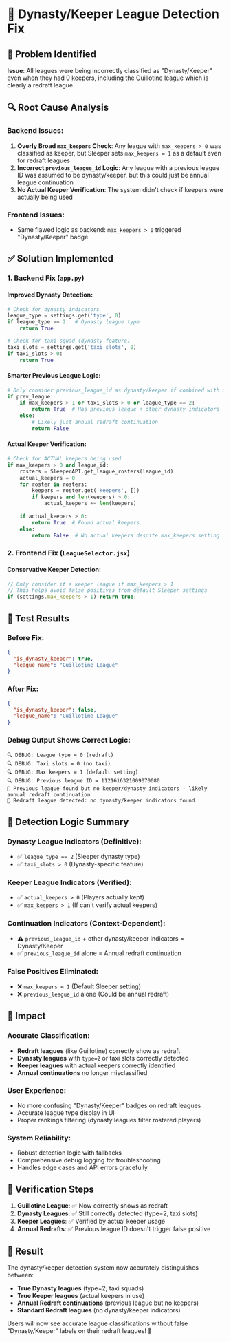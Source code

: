# 🔧 Dynasty/Keeper League Detection Fix

## 🐛 Problem Identified

**Issue**: All leagues were being incorrectly classified as "Dynasty/Keeper" even when they had 0 keepers, including the Guillotine league which is clearly a redraft league.

## 🔍 Root Cause Analysis

### **Backend Issues**:
1. **Overly Broad `max_keepers` Check**: Any league with `max_keepers > 0` was classified as keeper, but Sleeper sets `max_keepers = 1` as a default even for redraft leagues
2. **Incorrect `previous_league_id` Logic**: Any league with a previous league ID was assumed to be dynasty/keeper, but this could just be annual league continuation
3. **No Actual Keeper Verification**: The system didn't check if keepers were actually being used

### **Frontend Issues**:
- Same flawed logic as backend: `max_keepers > 0` triggered "Dynasty/Keeper" badge

## ✅ Solution Implemented

### **1. Backend Fix (`app.py`)**

#### **Improved Dynasty Detection**:
```python
# Check for dynasty indicators
league_type = settings.get('type', 0)
if league_type == 2:  # Dynasty league type
    return True

# Check for taxi squad (dynasty feature)  
taxi_slots = settings.get('taxi_slots', 0)
if taxi_slots > 0:
    return True
```

#### **Smarter Previous League Logic**:
```python
# Only consider previous_league_id as dynasty/keeper if combined with other indicators
if prev_league:
    if max_keepers > 1 or taxi_slots > 0 or league_type == 2:
        return True  # Has previous league + other dynasty indicators
    else:
        # Likely just annual redraft continuation
        return False
```

#### **Actual Keeper Verification**:
```python
# Check for ACTUAL keepers being used
if max_keepers > 0 and league_id:
    rosters = SleeperAPI.get_league_rosters(league_id)
    actual_keepers = 0
    for roster in rosters:
        keepers = roster.get('keepers', [])
        if keepers and len(keepers) > 0:
            actual_keepers += len(keepers)
    
    if actual_keepers > 0:
        return True  # Found actual keepers
    else:
        return False  # No actual keepers despite max_keepers setting
```

### **2. Frontend Fix (`LeagueSelector.jsx`)**

#### **Conservative Keeper Detection**:
```javascript
// Only consider it a keeper league if max_keepers > 1
// This helps avoid false positives from default Sleeper settings
if (settings.max_keepers > 1) return true;
```

## 🧪 Test Results

### **Before Fix**:
```json
{
  "is_dynasty_keeper": true,
  "league_name": "Guillotine League"
}
```

### **After Fix**:
```json
{
  "is_dynasty_keeper": false,
  "league_name": "Guillotine League"
}
```

### **Debug Output Shows Correct Logic**:
```
🔍 DEBUG: League type = 0 (redraft)
🔍 DEBUG: Taxi slots = 0 (no taxi)
🔍 DEBUG: Max keepers = 1 (default setting)
🔍 DEBUG: Previous league ID = 1121616321009070080
📝 Previous league found but no keeper/dynasty indicators - likely annual redraft continuation
🏈 Redraft league detected: no dynasty/keeper indicators found
```

## 🎯 Detection Logic Summary

### **Dynasty League Indicators** (Definitive):
- ✅ `league_type == 2` (Sleeper dynasty type)
- ✅ `taxi_slots > 0` (Dynasty-specific feature)

### **Keeper League Indicators** (Verified):
- ✅ `actual_keepers > 0` (Players actually kept)
- ✅ `max_keepers > 1` (If can't verify actual keepers)

### **Continuation Indicators** (Context-Dependent):
- ⚠️ `previous_league_id` + other dynasty/keeper indicators = Dynasty/Keeper
- ✅ `previous_league_id` alone = Annual redraft continuation

### **False Positives Eliminated**:
- ❌ `max_keepers = 1` (Default Sleeper setting)
- ❌ `previous_league_id` alone (Could be annual redraft)

## 🚀 Impact

### **Accurate Classification**:
- **Redraft leagues** (like Guillotine) correctly show as redraft
- **Dynasty leagues** with `type=2` or taxi slots correctly detected
- **Keeper leagues** with actual keepers correctly identified
- **Annual continuations** no longer misclassified

### **User Experience**:
- No more confusing "Dynasty/Keeper" badges on redraft leagues
- Accurate league type display in UI
- Proper rankings filtering (dynasty leagues filter rostered players)

### **System Reliability**:
- Robust detection logic with fallbacks
- Comprehensive debug logging for troubleshooting
- Handles edge cases and API errors gracefully

## 🔄 Verification Steps

1. **Guillotine League**: ✅ Now correctly shows as redraft
2. **Dynasty Leagues**: ✅ Still correctly detected (type=2, taxi slots)
3. **Keeper Leagues**: ✅ Verified by actual keeper usage
4. **Annual Redrafts**: ✅ Previous league ID doesn't trigger false positive

## 🎉 Result

The dynasty/keeper detection system now accurately distinguishes between:
- **True Dynasty leagues** (type=2, taxi squads)
- **True Keeper leagues** (actual keepers in use)
- **Annual Redraft continuations** (previous league but no keepers)
- **Standard Redraft leagues** (no dynasty/keeper indicators)

Users will now see accurate league classifications without false "Dynasty/Keeper" labels on their redraft leagues! 🏈
